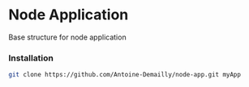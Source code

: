 # Node Application
Base structure for node application

### Installation

``` sh
git clone https://github.com/Antoine-Demailly/node-app.git myApp
```
